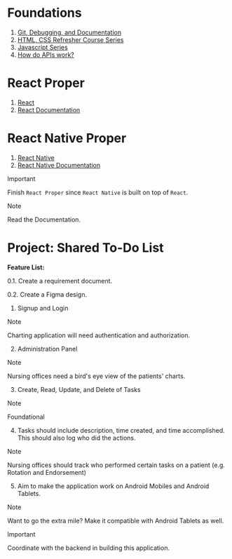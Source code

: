 # Foundations
1. [Git, Debugging, and Documentation](https://www.youtube.com/playlist?list=PLIdkKTdWMmnrBOU8YEKaObfUsC37C2Q5k)
2. [HTML, CSS Refresher Course Series](https://www.youtube.com/playlist?list=PLIdkKTdWMmnpw0G1IVfj7ZX2FrWAkNRlp)
3. [Javascript Series](https://www.youtube.com/playlist?list=PLIdkKTdWMmnpUMDQ5u8aLPj9gKNLcsDQh)
4. [How do APIs work?](https://medium.com/geekculture/a-beginners-guide-to-apis-9aa7b1b2e172)

# React Proper
1. [React](https://www.youtube.com/watch?v=u6gSSpfsoOQ)
2. [React Documentation](https://react.dev/)

# React Native Proper
1. [React Native](https://www.youtube.com/watch?v=obH0Po_RdWk)
2. [React Native Documentation](https://reactnative.dev/)

> [!IMPORTANT]
> Finish ```React Proper``` since ```React Native``` is built on top of ```React```.

> [!NOTE]
> Read the Documentation.

# Project: Shared To-Do List

**Feature List:**

0.1. Create a requirement document.

0.2. Create a Figma design.

1. Signup and Login

> [!NOTE]
> Charting application will need authentication and authorization.

2. Administration Panel

> [!NOTE]
> Nursing offices need a bird's eye view of the patients' charts.

3. Create, Read, Update, and Delete of Tasks

> [!NOTE]
> Foundational

4. Tasks should include description, time created, and time accomplished. This should also log who did the actions.

> [!NOTE]
> Nursing offices should track who performed certain tasks on a patient (e.g. Rotation and Endorsement)

5. Aim to make the application work on Android Mobiles and Android Tablets.

> [!NOTE]
> Want to go the extra mile? Make it compatible with Android Tablets as well.

> [!IMPORTANT]
> Coordinate with the backend in building this application.
